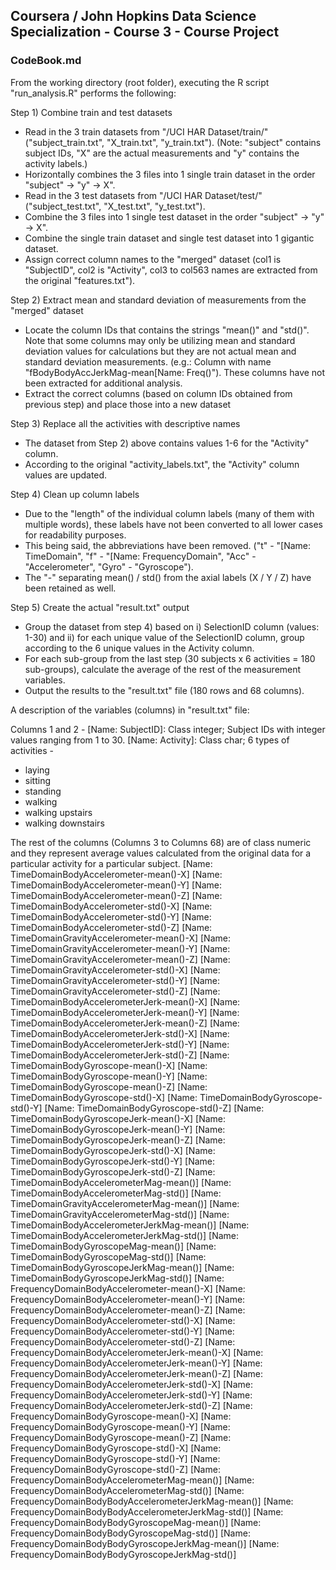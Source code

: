 ## Coursera / John Hopkins Data Science Specialization - Course 3 - Course Project

### CodeBook.md

From the working directory (root folder), executing the R script "run_analysis.R" performs the following:

Step 1) Combine train and test datasets  
* Read in the 3 train datasets from "/UCI HAR Dataset/train/" ("subject_train.txt", "X_train.txt", "y_train.txt"). (Note: "subject" contains subject IDs, "X" are the actual measurements and "y" contains the activity labels.)
* Horizontally combines the 3 files into 1 single train dataset in the order "subject" -> "y" -> X".
* Read in the 3 test datasets from "/UCI HAR Dataset/test/" ("subject_test.txt", "X_test.txt", "y_test.txt").
* Combine the 3 files into 1 single test dataset in the order "subject" -> "y" -> X".
* Combine the single train dataset and single test dataset into 1 gigantic dataset.
* Assign correct column names to the "merged" dataset (col1 is "SubjectID", col2 is "Activity", col3 to col563 names are extracted from the original "features.txt").

Step 2) Extract mean and standard deviation of measurements from the "merged" dataset
* Locate the column IDs that contains the strings "mean()" and "std()". Note that some columns may only be utilizing mean and standard deviation values for calculations but they are not actual mean and standard deviation measurements. (e.g.: Column with name "fBodyBodyAccJerkMag-mean[Name: Freq()"). These columns have not been extracted for additional analysis.
* Extract the correct columns (based on column IDs obtained from previous step) and place those into a new dataset

Step 3) Replace all the activities with descriptive names
* The dataset from Step 2) above contains values 1-6 for the "Activity" column.
* According to the original "activity_labels.txt", the "Activity" column values are updated. 

Step 4) Clean up column labels 
* Due to the "length" of the individual column labels (many of them with multiple words), these labels have not been converted to all lower cases for readability purposes.
* This being said, the abbreviations have been removed. ("t" - "[Name: TimeDomain", "f" - "[Name: FrequencyDomain", "Acc" - "Accelerometer", "Gyro" - "Gyroscope").
* The "-" separating mean() / std() from the axial labels (X / Y / Z) have been retained as well.

Step 5) Create the actual "result.txt" output
* Group the dataset from step 4) based on i) SelectionID column (values: 1-30) and ii) for each unique value of the SelectionID column, group according to the 6 unique values in the Activity column.
* For each sub-group from the last step (30 subjects x 6 activities = 180 sub-groups), calculate the average of the rest of the measurement variables. 
* Output the results to the "result.txt" file (180 rows and 68 columns).

A description of the variables (columns) in "result.txt" file:

Columns 1 and 2 -
[Name: SubjectID]: Class integer; Subject IDs with integer values ranging from 1 to 30.
[Name: Activity]: Class char; 6 types of activities -
* laying
* sitting
* standing
* walking
* walking upstairs
* walking downstairs

The rest of the columns (Columns 3 to Columns 68) are of class numeric and they represent average values calculated from the original data for a particular activity for a particular subject.
[Name: TimeDomainBodyAccelerometer-mean()-X]
[Name: TimeDomainBodyAccelerometer-mean()-Y]
[Name: TimeDomainBodyAccelerometer-mean()-Z]
[Name: TimeDomainBodyAccelerometer-std()-X]
[Name: TimeDomainBodyAccelerometer-std()-Y]
[Name: TimeDomainBodyAccelerometer-std()-Z]
[Name: TimeDomainGravityAccelerometer-mean()-X]
[Name: TimeDomainGravityAccelerometer-mean()-Y]
[Name: TimeDomainGravityAccelerometer-mean()-Z]
[Name: TimeDomainGravityAccelerometer-std()-X]
[Name: TimeDomainGravityAccelerometer-std()-Y]
[Name: TimeDomainGravityAccelerometer-std()-Z]
[Name: TimeDomainBodyAccelerometerJerk-mean()-X]
[Name: TimeDomainBodyAccelerometerJerk-mean()-Y]
[Name: TimeDomainBodyAccelerometerJerk-mean()-Z]
[Name: TimeDomainBodyAccelerometerJerk-std()-X]
[Name: TimeDomainBodyAccelerometerJerk-std()-Y]
[Name: TimeDomainBodyAccelerometerJerk-std()-Z]
[Name: TimeDomainBodyGyroscope-mean()-X]
[Name: TimeDomainBodyGyroscope-mean()-Y]
[Name: TimeDomainBodyGyroscope-mean()-Z]
[Name: TimeDomainBodyGyroscope-std()-X]
[Name: TimeDomainBodyGyroscope-std()-Y]
[Name: TimeDomainBodyGyroscope-std()-Z]
[Name: TimeDomainBodyGyroscopeJerk-mean()-X]
[Name: TimeDomainBodyGyroscopeJerk-mean()-Y]
[Name: TimeDomainBodyGyroscopeJerk-mean()-Z]
[Name: TimeDomainBodyGyroscopeJerk-std()-X]
[Name: TimeDomainBodyGyroscopeJerk-std()-Y]
[Name: TimeDomainBodyGyroscopeJerk-std()-Z]
[Name: TimeDomainBodyAccelerometerMag-mean()]
[Name: TimeDomainBodyAccelerometerMag-std()]
[Name: TimeDomainGravityAccelerometerMag-mean()]
[Name: TimeDomainGravityAccelerometerMag-std()]
[Name: TimeDomainBodyAccelerometerJerkMag-mean()]
[Name: TimeDomainBodyAccelerometerJerkMag-std()]
[Name: TimeDomainBodyGyroscopeMag-mean()]
[Name: TimeDomainBodyGyroscopeMag-std()]
[Name: TimeDomainBodyGyroscopeJerkMag-mean()]
[Name: TimeDomainBodyGyroscopeJerkMag-std()]
[Name: FrequencyDomainBodyAccelerometer-mean()-X]
[Name: FrequencyDomainBodyAccelerometer-mean()-Y]
[Name: FrequencyDomainBodyAccelerometer-mean()-Z]
[Name: FrequencyDomainBodyAccelerometer-std()-X]
[Name: FrequencyDomainBodyAccelerometer-std()-Y]
[Name: FrequencyDomainBodyAccelerometer-std()-Z]
[Name: FrequencyDomainBodyAccelerometerJerk-mean()-X]
[Name: FrequencyDomainBodyAccelerometerJerk-mean()-Y]
[Name: FrequencyDomainBodyAccelerometerJerk-mean()-Z]
[Name: FrequencyDomainBodyAccelerometerJerk-std()-X]
[Name: FrequencyDomainBodyAccelerometerJerk-std()-Y]
[Name: FrequencyDomainBodyAccelerometerJerk-std()-Z]
[Name: FrequencyDomainBodyGyroscope-mean()-X]
[Name: FrequencyDomainBodyGyroscope-mean()-Y]
[Name: FrequencyDomainBodyGyroscope-mean()-Z]
[Name: FrequencyDomainBodyGyroscope-std()-X]
[Name: FrequencyDomainBodyGyroscope-std()-Y]
[Name: FrequencyDomainBodyGyroscope-std()-Z]
[Name: FrequencyDomainBodyAccelerometerMag-mean()]
[Name: FrequencyDomainBodyAccelerometerMag-std()]
[Name: FrequencyDomainBodyBodyAccelerometerJerkMag-mean()]
[Name: FrequencyDomainBodyBodyAccelerometerJerkMag-std()]
[Name: FrequencyDomainBodyBodyGyroscopeMag-mean()]
[Name: FrequencyDomainBodyBodyGyroscopeMag-std()]
[Name: FrequencyDomainBodyBodyGyroscopeJerkMag-mean()]
[Name: FrequencyDomainBodyBodyGyroscopeJerkMag-std()]